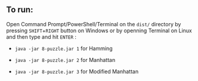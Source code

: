 ## To run:

Open Command Prompt/PowerShell/Terminal on the `dist/` directory by pressing `SHIFT`+`RIGHT` button on Windows or by openning Terminal on Linux and then type and hit `ENTER` :

* `java -jar 8-puzzle.jar 1` for Hamming

* `java -jar 8-puzzle.jar 2` for Manhattan

* `java -jar 8-puzzle.jar 3` for Modified Manhattan
